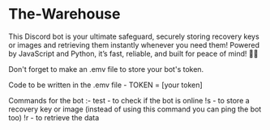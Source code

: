 # The-Warehouse
This Discord bot is your ultimate safeguard, securely storing recovery keys or images and retrieving them instantly whenever you need them! Powered by JavaScript and Python, it’s fast, reliable, and built for peace of mind! 🚀🔐

Don't forget to make an .emv file to store your bot's token. 

Code to be written in the .emv file - TOKEN = [your token]

Commands for the bot :-
test - to check if the bot is online
!s - to store a recovery key or image (instead of using this command you can ping the bot too)
!r - to retrieve the data
